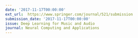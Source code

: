 ```yaml
---
date: '2017-11-17T00:00:00'
ext_url:  https://www.springer.com/journal/521/submission
submission_date: '2017-11-17T00:00:00'
issue: Deep Learning for Music and Audio
journal: Neural Computing and Applications
---
```

